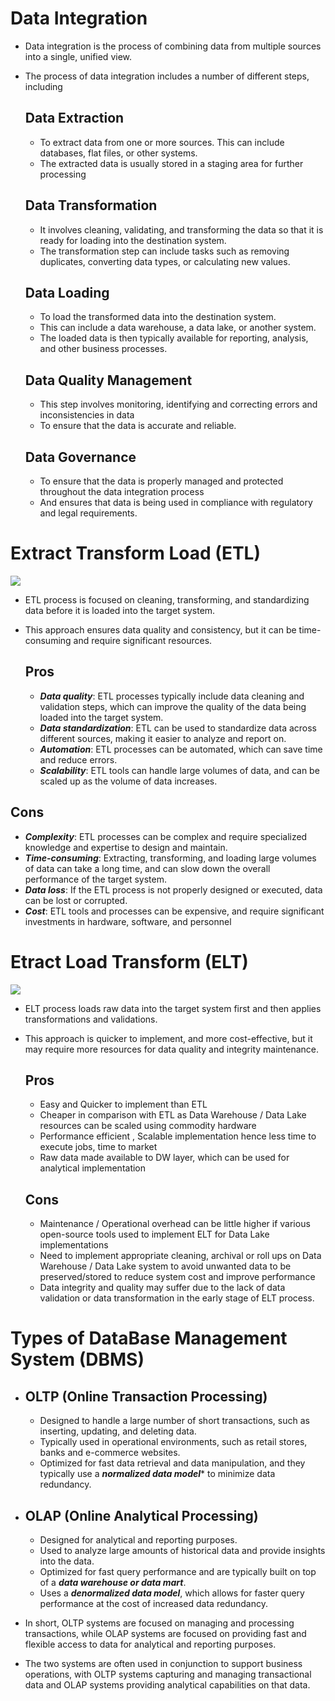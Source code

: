 # Data Integration
- Data integration is the process of combining data from multiple sources into a single, unified view. 
- The process of data integration includes a number of different steps, including
  ## Data Extraction
    - To extract data from one or more sources. This can include databases, flat files, or other systems.
    - The extracted data is usually stored in a staging area for further processing

  ## Data Transformation
    - It involves cleaning, validating, and transforming the data so that it is ready for loading into the destination system.
    - The transformation step can include tasks such as removing duplicates, converting data types, or calculating new values.

  ## Data Loading
    - To load the transformed data into the destination system. 
    - This can include a data warehouse, a data lake, or another system. 
    - The loaded data is then typically available for reporting, analysis, and other business processes.

  ## Data Quality Management
    - This step involves monitoring, identifying and correcting errors and inconsistencies in data
    - To ensure that the data is accurate and reliable.
  
  ## Data Governance
    - To ensure that the data is properly managed and protected throughout the data integration process
    - And ensures that data is being used in compliance with regulatory and legal requirements.

# Extract Transform Load (ETL)
<img src='https://panoply.io/uploads/versions/diagram4---x----750-328x---.jpg'>

- ETL process is focused on cleaning, transforming, and standardizing data before it is loaded into the target system.  
- This approach ensures data quality and consistency, but it can be time-consuming and require significant resources.

  ## Pros

  - ***Data quality***: ETL processes typically include data cleaning and validation steps, which can improve the quality of the data being loaded into the target system.
  - ***Data standardization***: ETL can be used to standardize data across different sources, making it easier to analyze and report on.
  - ***Automation***: ETL processes can be automated, which can save time and reduce errors.
  - ***Scalability***: ETL tools can handle large volumes of data, and can be scaled up as the volume of data increases.

## Cons

- ***Complexity***: ETL processes can be complex and require specialized knowledge and expertise to design and maintain.
- ***Time-consuming***: Extracting, transforming, and loading large volumes of data can take a long time, and can slow down the overall performance of the target system.
- ***Data loss***: If the ETL process is not properly designed or executed, data can be lost or corrupted.
- ***Cost***: ETL tools and processes can be expensive, and require significant investments in hardware, software, and personnel

 
# Etract Load Transform (ELT)
<img src='https://miro.medium.com/max/640/1*UAbW9DFAtSOqnz9-Mt2RSA.webp'>

- ELT process loads raw data into the target system first and then applies transformations and validations.  
- This approach is quicker to implement, and more cost-effective, but it may require more resources for data quality and integrity maintenance.

  ## Pros

  - Easy and Quicker to implement than ETL
  - Cheaper in comparison with ETL as Data Warehouse / Data Lake resources can be scaled using commodity hardware
  - Performance efficient , Scalable implementation hence less time to execute jobs, time to market
  - Raw data made available to DW layer, which can be used for analytical implementation

  ## Cons

  - Maintenance / Operational overhead can be little higher if various open-source tools used to implement ELT for Data Lake implementations
  - Need to implement appropriate cleaning, archival or roll ups on Data Warehouse / Data Lake system to avoid unwanted data to be preserved/stored to reduce system cost and improve performance
  - Data integrity and quality may suffer due to the lack of data validation or data transformation in the early stage of ELT process.

# Types of DataBase Management System (DBMS)
- 
    ## OLTP (Online Transaction Processing)
    - Designed to handle a large number of short transactions, such as inserting, updating, and deleting data. 
    - Typically used in operational environments, such as retail stores, banks and e-commerce websites. 
    - Optimized for fast data retrieval and data manipulation, and they typically use a ***normalized data model**** to minimize data redundancy.

-
  ## OLAP (Online Analytical Processing)
    - Designed for analytical and reporting purposes.
    - Used to analyze large amounts of historical data and provide insights into the data. 
    - Optimized for fast query performance and are typically built on top of a ***data warehouse or data mart***. 
    - Uses a ***denormalized data model***, which allows for faster query performance at the cost of increased data redundancy.

- In short, OLTP systems are focused on managing and processing transactions, while OLAP systems are focused on providing fast and flexible access to data for analytical and reporting purposes. 
- The two systems are often used in conjunction to support business operations, with OLTP systems capturing and managing transactional data and OLAP systems providing analytical capabilities on that data.




